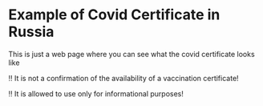 # Example of Covid Certificate in Russia

This is just a web page where you can see what the covid certificate looks like

‼️ It is not a confirmation of the availability of a vaccination certificate!

‼️ It is allowed to use only for informational purposes!
